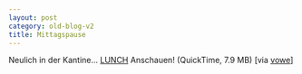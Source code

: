 ```yaml
---
layout: post
category: old-blog-v2
title: Mittagspause
---
```


Neulich in der Kantine... [LUNCH](http://www.eggwork.com/lunch/lunchpost.htm) Anschauen! (QuickTime, 7.9 MB) [via [vowe](http://vowe.net/archives/003870.html)]